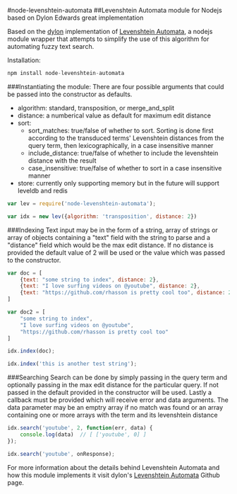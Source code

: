 #node-levenshtein-automata
##Levenshtein Automata module for Nodejs based on Dylon Edwards great implementation

Based on the [dylon](https://github.com/dylon) implementation of [Levenshtein Automata](https://github.com/dylon/levenshtein_automata), a nodejs module wrapper that attempts to simplify the use of this algorithm for automating fuzzy text search.

Installation:

```javascript
npm install node-levenshtein-automata
```

###Instantiating the module:
There are four possible arguments that could be passed into the constructor as defaults.
- algorithm: standard, transposition, or merge_and_split
- distance: a numberical value as default for maximum edit distance
- sort:
  * sort_matches: true/false of whether to sort.  Sorting is done first according to the transduced terms' Levenshtein distances from the query term, then lexicographically, in a case insensitive manner
  * include_distance: true/false of whether to include the levenshtein distance with the result
  * case_insensitive: true/false of whether to sort in a case insensitive manner 
- store: currently only supporting memory but in the future will support leveldb and redis

```javascript
var lev = require('node-levenshtein-automata');

var idx = new lev({algorithm: 'transposition', distance: 2})
```

###Indexing
Text input may be in the form of a string, array of strings or array of objects containing a "text" field with the string to parse and a "distance" field which would be the max edit distance.  If no distance is provided the default value of 2 will be used or the value which was passed to the constructor.

```javascript
var doc = [
	{text: "some string to index", distance: 2},
	{text: "I love surfing videos on @youtube", distance: 2},
	{text: "https://github.com/rhasson is pretty cool too", distance: 2}
]

var doc2 = [
	"some string to index",
	"I love surfing videos on @youtube",
	"https://github.com/rhasson is pretty cool too"
]

idx.index(doc);

idx.index('this is another test string');
```

###Searching
Search can be done by simply passing in the query term and optionally passing in the max edit distance for the particular query.  If not passed in the default provided in the constructor will be used.  Lastly a callback must be provided which will receive error and data arguments.
The data parameter may be an emptry array if no match was found or an array containing one or more arrays with the term and its levenshtein distance

```javascript
idx.search('youtube', 2, function(err, data) {
	console.log(data)  // [ ['youtube', 0] ]
});

idx.search('youtube', onResponse);
```

For more information about the details behind Levenshtein Automata and how this module implements it visit dylon's [Levenshtein Automata](https://github.com/dylon/levenshtein_automata) Github page.